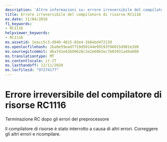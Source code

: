 ```yaml
---
description: 'Altre informazioni su: errore irreversibile del compilatore di risorse risorse RC1116'
title: Errore irreversibile del compilatore di risorse RC1116
ms.date: 11/04/2016
f1_keywords:
- RC1116
helpviewer_keywords:
- RC1116
ms.assetid: 1eacc5c3-d946-4615-83e4-1b8ebd472139
ms.openlocfilehash: 2ba0e59eadf719d50144e99193f86015d981e3d0
ms.sourcegitcommit: d6af41e42699628c3e2e6063ec7b03931a49a098
ms.translationtype: MT
ms.contentlocale: it-IT
ms.lasthandoff: 12/11/2020
ms.locfileid: "97274177"
---
```

# <a name="resource-compiler-fatal-error-rc1116"></a>Errore irreversibile del compilatore di risorse RC1116

Terminazione RC dopo gli errori del preprocessore

Il compilatore di risorse è stato interrotto a causa di altri errori. Correggere gli altri errori e ricompilare.
